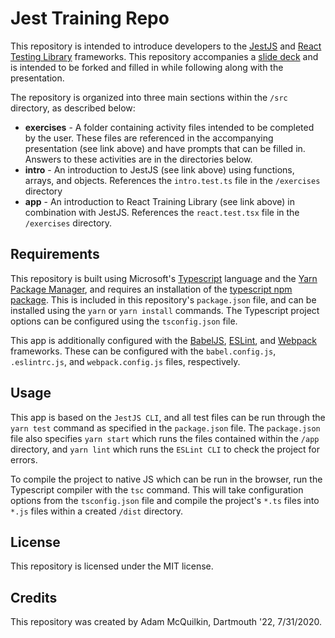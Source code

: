 # Jest Training Repo

This repository is intended to introduce developers to the [JestJS](https://jestjs.io/) and [React Testing Library](https://testing-library.com/) frameworks. This repository accompanies a [slide deck](https://docs.google.com/presentation/d/1P2c1r0UFNFSu63X7iaM97pWjkRQ4VrwIdpKcZ-A6-8Q/edit?usp=sharing) and is intended to be forked and filled in while following along with the presentation.

The repository is organized into three main sections within the `/src` directory, as described below:

* **exercises** - A folder containing activity files intended to be completed by the user. These files are referenced in the accompanying presentation (see link above) and have prompts that can be filled in. Answers to these activities are in the directories below.
* **intro** - An introduction to JestJS (see link above) using functions, arrays, and objects. References the `intro.test.ts` file in the `/exercises` directory
* **app** - An introduction to React Training Library (see link above) in combination with JestJS. References the `react.test.tsx` file in the `/exercises` directory.

## Requirements

This repository is built using Microsoft's [Typescript](https://www.typescriptlang.org/) language and the [Yarn Package Manager](https://yarnpkg.com/), and requires an installation of the [typescript npm package](https://www.npmjs.com/package/typescript). This is included in this repository's `package.json` file, and can be installed using the `yarn` or `yarn install` commands. The Typescript project options can be configured using the `tsconfig.json` file.

This app is additionally configured with the [BabelJS](https://babeljs.io/), [ESLint](https://eslint.org/), and [Webpack](https://webpack.js.org/) frameworks. These can be configured with the `babel.config.js`, `.eslintrc.js`, and `webpack.config.js` files, respectively.

## Usage

This app is based on the `JestJS CLI`, and all test files can be run through the `yarn test` command as specified in the `package.json` file. The `package.json` file also specifies `yarn start` which runs the files contained within the `/app` directory, and `yarn lint` which runs the `ESLint CLI` to check the project for errors.

To compile the project to native JS which can be run in the browser, run the Typescript compiler with the `tsc` command. This will take configuration options from the `tsconfig.json` file and compile the project's `*.ts` files into `*.js` files within a created `/dist` directory.

## License

This repository is licensed under the MIT license.

## Credits

This repository was created by Adam McQuilkin, Dartmouth '22, 7/31/2020.
